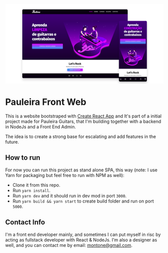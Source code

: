 ![Pauleira GitHub Preview Image](./git_files/github-social-preview.png)

# Pauleira Front Web

This is a website bootstraped with [Create React App](https://github.com/facebook/create-react-app) and It's part of a initial project made for Pauleira Guitars, that I'm building together with a backend in NodeJs and a Front End Admin.

The idea is to create a strong base for escalating and add features in the future.

## How to run

For now you can run this project as stand alone SPA, this way (note: I use Yarn for packaging but feel free to run with NPM as well):

- Clone it from this repo.
- Run `yarn install`.
- Run `yarn dev` and it should run in dev mod in port `3000`.
- Run `yarn build && yarn start` to create build folder and run on port `5000`.

## Contact Info

I'm a front end developer mainly, and sometimes I can put myself in risc by acting as fullstack developer with React & NodeJs. I'm also a designer as well, and you can contact me by email: [montone@gmail.com](mailto:montone@gmail.com).
